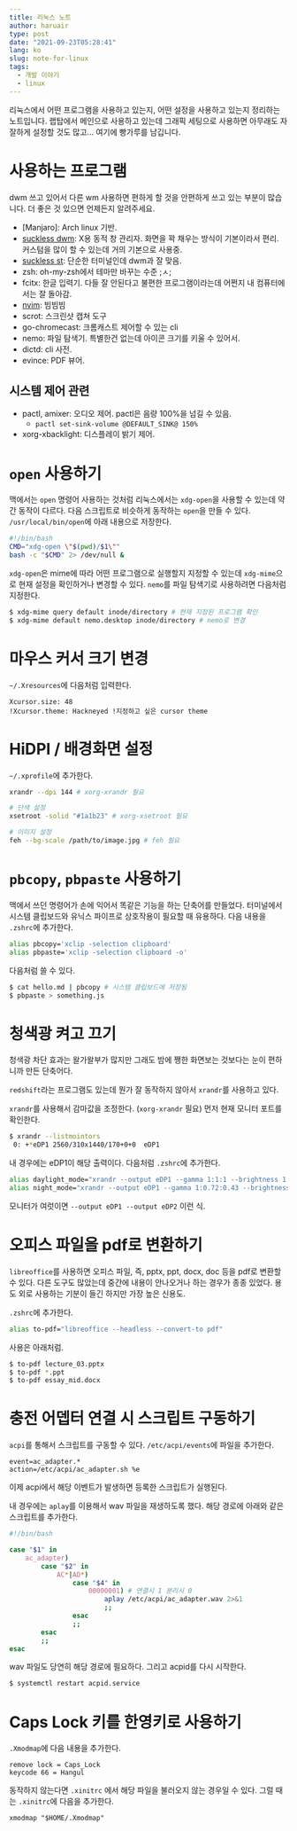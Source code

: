 ```yaml
---
title: 리눅스 노트
author: haruair
type: post
date: "2021-09-23T05:28:41"
lang: ko
slug: note-for-linux
tags:
  - 개발 이야기
  - linux
---
```


리눅스에서 어떤 프로그램을 사용하고 있는지, 어떤 설정을 사용하고 있는지 정리하는 노트입니다. 랩탑에서 메인으로 사용하고 있는데 그래픽 세팅으로 사용하면 아무래도 자잘하게 설정할 것도 많고... 여기에 빵가루를 남깁니다.

# 사용하는 프로그램

dwm 쓰고 있어서 다른 wm 사용하면 편하게 할 것을 안편하게 쓰고 있는 부분이 많습니다. 더 좋은 것 있으면 언제든지 알려주세요.

- [Manjaro]: Arch linux 기반.
- [suckless dwm](https://dwm.suckless.org/): X용 동적 창 관리자. 화면을 꽉 채우는 방식이 기본이라서 편리. 커스텀을 많이 할 수 있는데 거의 기본으로 사용중.
- [suckless st](https://st.suckless.org/): 단순한 터미널인데 dwm과 잘 맞음.
- zsh: oh-my-zsh에서 테마만 바꾸는 수준 ;ㅅ;
- fcitx: 한글 입력기. 다들 잘 안된다고 불편한 프로그램이라는데 어쩐지 내 컴퓨터에서는 잘 돌아감.
- [nvim](https://neovim.io/): 빔빔빔
- scrot: 스크린샷 캡쳐 도구
- go-chromecast: 크롬캐스트 제어할 수 있는 cli
- nemo: 파일 탐색기. 특별한건 없는데 아이콘 크기를 키울 수 있어서.
- dictd: cli 사전.
- evince: PDF 뷰어.

## 시스템 제어 관련

- pactl, amixer: 오디오 제어. pactl은 음량 100%을 넘길 수 있음.
    - `pactl set-sink-volume @DEFAULT_SINK@ 150%`
- xorg-xbacklight: 디스플레이 밝기 제어.

# `open` 사용하기

맥에서는 `open` 명령어 사용하는 것처럼 리눅스에서는 `xdg-open`을 사용할 수 있는데 약간 동작이 다르다. 다음 스크립트로 비슷하게 동작하는 `open`을 만들 수 있다. `/usr/local/bin/open`에 아래 내용으로 저장한다.

```sh
#!/bin/bash
CMD="xdg-open \"$(pwd)/$1\""
bash -c "$CMD" 2> /dev/null &
```

`xdg-open`은 mime에 따라 어떤 프로그램으로 실행할지 지정할 수 있는데 `xdg-mime`으로 현재 설정을 확인하거나 변경할 수 있다. `nemo`를 파일 탐색기로 사용하려면 다음처럼 지정한다.

```bash
$ xdg-mime query default inode/directory # 현재 지정된 프로그램 확인
$ xdg-mime default nemo.desktop inode/directory # nemo로 변경
```

# 마우스 커서 크기 변경

`~/.Xresources`에 다음처럼 입력한다.

```
Xcursor.size: 48
!Xcursor.theme: Hackneyed !지정하고 싶은 cursor theme
```

# HiDPI / 배경화면 설정

`~/.xprofile`에 추가한다.

```bash
xrandr --dpi 144 # xorg-xrandr 필요

# 단색 설정
xsetroot -solid "#1a1b23" # xorg-xsetroot 필요

# 이미지 설정
feh --bg-scale /path/to/image.jpg # feh 필요
```

# `pbcopy`, `pbpaste` 사용하기

맥에서 쓰던 명령어가 손에 익어서 똑같은 기능을 하는 단축어를 만들었다. 터미널에서 시스템 클립보드와 유닉스 파이프로 상호작용이 필요할 때 유용하다. 다음 내용을 `.zshrc`에 추가한다.

```bash
alias pbcopy='xclip -selection clipboard'
alias pbpaste='xclip -selection clipboard -o'
```

다음처럼 쓸 수 있다.

```bash
$ cat hello.md | pbcopy # 시스템 클립보드에 저장됨
$ pbpaste > something.js
```

# 청색광 켜고 끄기

청색광 차단 효과는 왈가왈부가 많지만 그래도 밤에 쨍한 화면보는 것보다는 눈이 편하니까 만든 단축어다.

`redshift`라는 프로그램도 있는데 뭔가 잘 동작하지 않아서 `xrandr`를 사용하고 있다.

`xrandr`를 사용해서 감마값을 조정한다. (`xorg-xrandr` 필요) 먼저 현재 모니터 포트를 확인한다.

```bash
$ xrandr --listmointors
 0: +*eDP1 2560/310x1440/170+0+0  eDP1
```

내 경우에는 eDP1이 해당 출력이다. 다음처럼 `.zshrc`에 추가한다.

```bash
alias daylight_mode="xrandr --output eDP1 --gamma 1:1:1 --brightness 1.0"
alias night_mode="xrandr --output eDP1 --gamma 1:0.72:0.43 --brightness 0.55"
```

모니터가 여럿이면 `--output eDP1 --output eDP2` 이런 식.

# 오피스 파일을 pdf로 변환하기

`libreoffice`를 사용하면 오피스 파일, 즉, pptx, ppt, docx, doc 등을 pdf로 변환할 수 있다. 다른 도구도 많았는데 중간에 내용이 안나오거나 하는 경우가 종종 있었다. 용도 외로 사용하는 기분이 들긴 하지만 가장 높은 신용도.

`.zshrc`에 추가한다.

```bash
alias to-pdf="libreoffice --headless --convert-to pdf"
```

사용은 아래처럼.

```bash
$ to-pdf lecture_03.pptx
$ to-pdf *.ppt
$ to-pdf essay_mid.docx
```

# 충전 어뎁터 연결 시 스크립트 구동하기

`acpi`를 통해서 스크립트를 구동할 수 있다. `/etc/acpi/events`에 파일을 추가한다.

```
event=ac_adapter.*
action=/etc/acpi/ac_adapter.sh %e
```

이제 acpi에서 해당 이벤트가 발생하면 등록한 스크립트가 실행된다.

내 경우에는 `aplay`를 이용해서 wav 파일을 재생하도록 했다. 해당 경로에 아래와 같은 스크립트를 추가한다.

```sh
#!/bin/bash

case "$1" in
    ac_adapter)
        case "$2" in
            AC*|AD*)
                case "$4" in
                    00000001) # 연결시 1 분리시 0
                        aplay /etc/acpi/ac_adapter.wav 2>&1
                        ;;
                esac
                ;;
        esac
        ;;
esac
```

wav 파일도 당연히 해당 경로에 필요하다. 그리고 acpid를 다시 시작한다.

```bash
$ systemctl restart acpid.service
```

# Caps Lock 키를 한영키로 사용하기

`.Xmodmap`에 다음 내용을 추가한다.

```
remove lock = Caps_Lock
keycode 66 = Hangul
```

동작하지 않는다면 `.xinitrc` 에서 해당 파일을 불러오지 않는 경우일 수 있다. 그럴 때는 `.xinitrc`에 다음을 추가한다.

```
xmodmap "$HOME/.Xmodmap"
```

